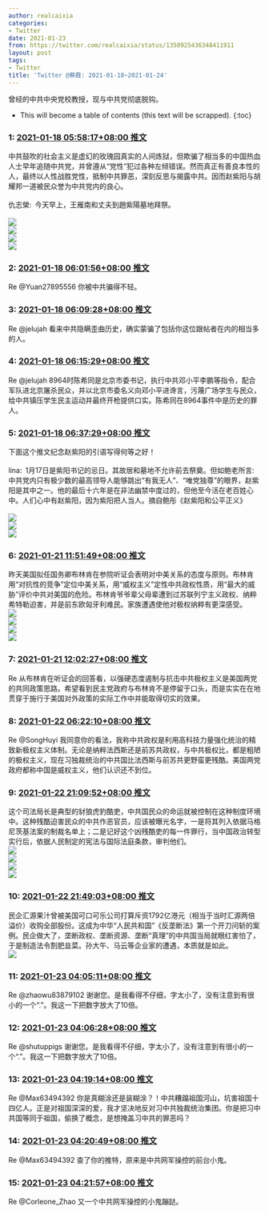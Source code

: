 ```yaml
---
author: realcaixia
categories:
- Twitter
date: 2021-01-23
from: https://twitter.com/realcaixia/status/1350925436348411911
layout: post
tags:
- Twitter
title: 'Twitter @蔡霞: 2021-01-18~2021-01-24'
---
```


曾经的中共中央党校教授，现与中共党彻底脱钩。 

* This will become a table of contents (this text will be scrapped).
{:toc}

### 1: [2021-01-18 05:58:17+08:00 推文](https://twitter.com/realcaixia/status/1350925436348411911)

中共鼓吹的社会主义是虚幻的玫瑰园真实的人间炼狱，但欺骗了相当多的中国热血人士早年追随中共党，并曾遵从“党性”犯过各种左倾错误。然而真正有善良本性的人，最终以人性战胜党性，抵制中共罪恶，深刻反思与揭露中共。因而赵紫阳与胡耀邦一道被民众誉为中共党内的良心。<br><br>仇志榮: 今天早上，王雁南和丈夫到趙紫陽墓地拜祭。<br><br><img style src="https://pbs.twimg.com/media/Er6z7GDVkAAigqr?format=jpg&name=orig" referrerpolicy="no-referrer"><br><img style src="https://pbs.twimg.com/media/Er6z7GiVkAEw3Q2?format=jpg&name=orig" referrerpolicy="no-referrer"><br><img style src="https://pbs.twimg.com/media/Er6z7GlUYAIv9pr?format=jpg&name=orig" referrerpolicy="no-referrer"><br><img style src="https://pbs.twimg.com/media/Er6z7GhVoAAzVf8?format=jpg&name=orig" referrerpolicy="no-referrer">

### 2: [2021-01-18 06:01:56+08:00 推文](https://twitter.com/realcaixia/status/1350926354875871232)

Re @Yuan27895556 你被中共骗得不轻。

### 3: [2021-01-18 06:09:28+08:00 推文](https://twitter.com/realcaixia/status/1350928251267534865)

Re @jelujah 看来中共隐瞒歪曲历史，确实蒙骗了包括你这位跟帖者在内的相当多的人。

### 4: [2021-01-18 06:15:29+08:00 推文](https://twitter.com/realcaixia/status/1350929765021200384)

Re @jelujah 8964时陈希同是北京市委书记，执行中共邓小平李鹏等指令，配合军队进北京屠杀民众，并以北京市委名义向邓小平进谗言，污蔑广场学生与民众，给中共镇压学生民主运动并最终开枪提供口实。陈希同在8964事件中是历史的罪人。

### 5: [2021-01-18 06:37:29+08:00 推文](https://twitter.com/realcaixia/status/1350935299573096450)

下面这个推文纪念赵紫阳的引语写得何等之好！<br><br>lina: 1月17日是紫阳书记的忌日。其故居和墓地不允许前去祭奠。但如鲍老所言:中共党内只有极少数的最高领导人能够跳出“有我无人”、“唯党独尊”的眼界，赵紫阳是其中之一。他的最后十六年是在非法幽禁中度过的，但他至今活在老百姓心中。人们心中有赵紫阳，因为紫阳把人当人。摘自鲍彤《赵紫阳和公平正义》<br><br><img style src="https://pbs.twimg.com/media/Er8gbKcU0AI2yYG?format=jpg&name=orig" referrerpolicy="no-referrer"><br><img style src="https://pbs.twimg.com/media/Er8gbcAUwAAytZk?format=jpg&name=orig" referrerpolicy="no-referrer"><br><img style src="https://pbs.twimg.com/media/Er8gb5zVEAEIg1t?format=jpg&name=orig" referrerpolicy="no-referrer">

### 6: [2021-01-21 11:51:49+08:00 推文](https://twitter.com/realcaixia/status/1352101568619945984)

昨天美国拟任国务卿布林肯在参院听证会表明对中美关系的态度与原则。布林肯用“对抗性的竞争”定位中美关系，用“威权主义”定性中共政权性质，用“最大的威胁”评价中共对美国的危险。布林肯爷爷辈父母辈遭到过苏联列宁主义政权、纳粹希特勒迫害，并是前东欧匈牙利难民。家族遭遇使他对极权纳粹有更深感受。<br><img style src="https://pbs.twimg.com/media/EsOhMdTXAAEYwKx?format=jpg&name=orig" referrerpolicy="no-referrer"><br><img style src="https://pbs.twimg.com/media/EsOhMzUXUAU05vm?format=jpg&name=orig" referrerpolicy="no-referrer"><br><img style src="https://pbs.twimg.com/media/EsOhNCzW8AU6Nu7?format=jpg&name=orig" referrerpolicy="no-referrer"><br><img style src="https://pbs.twimg.com/media/EsOhNTEXUAw4D8k?format=jpg&name=orig" referrerpolicy="no-referrer">

### 7: [2021-01-21 12:02:27+08:00 推文](https://twitter.com/realcaixia/status/1352104242887192576)

Re 从布林肯在听证会的回答看，以强硬态度遏制与抗击中共极权主义是美国两党的共同政策思路。希望看到民主党政府与布林肯不是停留于口头，而是实实在在地贯穿于施行于美国对外政策的实际工作中并能取得切实的效果。

### 8: [2021-01-22 06:22:10+08:00 推文](https://twitter.com/realcaixia/status/1352380998764421121)

Re @SongHuyi 我同意你的看法，我称中共政权是利用高科技力量强化统治的精致新极权主义体制。无论是纳粹法西斯还是前苏共政权，与中共极权比，都是粗陋的极权主义，现在习独裁统治的中共国比法西斯与前苏共更野蛮更残酷。美国两党政府都称中国是威权主义，他们认识还不到位。

### 9: [2021-01-22 21:09:52+08:00 推文](https://twitter.com/realcaixia/status/1352604394550947844)

这个司法局长是典型的豺狼虎豹酷吏，中共国民众的命运就被控制在这种制度环境中。这种残酷迫害民众的中共作恶官员，应该被曝光名字，一是将其列入依据马格尼茨基法案的制裁名单上；二是记好这个凶残酷吏的每一件罪行，当中国政治转型实行后，依据人民制定的宪法与国际法庭条款，审判他们。<br><img style src="https://pbs.twimg.com/media/EsVqgEoXEAIiDXS?format=jpg&name=orig" referrerpolicy="no-referrer"><br><img style src="https://pbs.twimg.com/media/EsVqge9XAAApuM0?format=jpg&name=orig" referrerpolicy="no-referrer"><br><img style src="https://pbs.twimg.com/media/EsVqhBEWMAEnpDQ?format=jpg&name=orig" referrerpolicy="no-referrer"><br><img style src="https://pbs.twimg.com/media/EsVqhiLXMAog5yM?format=jpg&name=orig" referrerpolicy="no-referrer">

### 10: [2021-01-22 21:49:03+08:00 推文](https://twitter.com/realcaixia/status/1352614256714387458)

民企汇源果汁曾被美国可口可乐公司打算斥资1792亿港元（相当于当时汇源两倍溢价）收购全部股份。这成为中华“人民共和国”《反垄断法》第一个开刀问斩的案例。民企做大了，垄断政权、垄断资源、垄断“真理”的中共国当局就眼红害怕了，于是制造法令割肥韭菜。孙大午、马云等企业家的遭遇，本质就是如此。<br><img style src="https://pbs.twimg.com/media/EsVzfkcXUAMAG8Q?format=jpg&name=orig" referrerpolicy="no-referrer">

### 11: [2021-01-23 04:05:11+08:00 推文](https://twitter.com/realcaixia/status/1352708913280507904)

Re @zhaowu83879102 谢谢您。是我看得不仔细，字太小了，没有注意到有很小的一个“.”。我这一下把数字放大了10倍。

### 12: [2021-01-23 04:06:28+08:00 推文](https://twitter.com/realcaixia/status/1352709233612103680)

Re @shutuppigs 谢谢您。是我看得不仔细，字太小了，没有注意到有很小的一个“.”。我这一下把数字放大了10倍。

### 13: [2021-01-23 04:19:14+08:00 推文](https://twitter.com/realcaixia/status/1352712449762459649)

Re @Max63494392 你是真糊涂还是装糊涂？！中共糟蹋祖国河山，坑害祖国十四亿人。正是对祖国深深的爱，我才坚决地反对习中共独裁统治集团。你是把习中共国等同于祖国，偷换了概念，是想掩盖习中共的罪恶吗？

### 14: [2021-01-23 04:20:49+08:00 推文](https://twitter.com/realcaixia/status/1352712846346489862)

Re @Max63494392 查了你的推特，原来是中共网军操控的前台小鬼。

### 15: [2021-01-23 04:21:57+08:00 推文](https://twitter.com/realcaixia/status/1352713132997750784)

Re @Corleone_Zhao 又一个中共网军操控的小鬼蹦跶。

